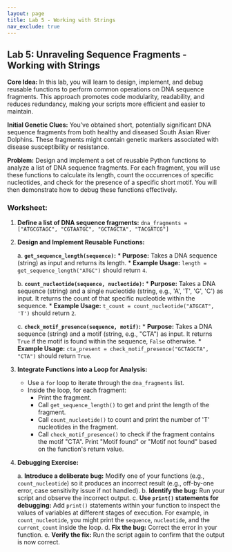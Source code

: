 ```yaml
---
layout: page
title: Lab 5 - Working with Strings
nav_exclude: true
---
```


## Lab 5: Unraveling Sequence Fragments - Working with Strings

**Core Idea:** In this lab, you will learn to design, implement, and debug reusable functions to perform common operations on DNA sequence fragments. This approach promotes code modularity, readability, and reduces redundancy, making your scripts more efficient and easier to maintain.

**Initial Genetic Clues:** You’ve obtained short, potentially significant DNA sequence fragments from both healthy and diseased South Asian River Dolphins. These fragments might contain genetic markers associated with disease susceptibility or resistance.

**Problem:** Design and implement a set of reusable Python functions to analyze a list of DNA sequence fragments. For each fragment, you will use these functions to calculate its length, count the occurrences of specific nucleotides, and check for the presence of a specific short motif. You will then demonstrate how to debug these functions effectively.

### Worksheet:

1.  **Define a list of DNA sequence fragments:**
    `dna_fragments = ["ATGCGTAGC", "CGTAATGC", "GCTAGCTA", "TACGATCG"]`

2.  **Design and Implement Reusable Functions:**

    a.  **`get_sequence_length(sequence)`:**
        * **Purpose:** Takes a DNA sequence (string) as input and returns its length.
        * **Example Usage:** `length = get_sequence_length("ATGC")` should return `4`.

    b.  **`count_nucleotide(sequence, nucleotide)`:**
        * **Purpose:** Takes a DNA sequence (string) and a single nucleotide (string, e.g., 'A', 'T', 'G', 'C') as input. It returns the count of that specific nucleotide within the sequence.
        * **Example Usage:** `t_count = count_nucleotide("ATGCAT", 'T')` should return `2`.

    c.  **`check_motif_presence(sequence, motif)`:**
        * **Purpose:** Takes a DNA sequence (string) and a motif (string, e.g., "CTA") as input. It returns `True` if the motif is found within the sequence, `False` otherwise.
        * **Example Usage:** `cta_present = check_motif_presence("GCTAGCTA", "CTA")` should return `True`.

3.  **Integrate Functions into a Loop for Analysis:**
    * Use a `for` loop to iterate through the `dna_fragments` list.
    * Inside the loop, for each fragment:
        * Print the fragment.
        * Call `get_sequence_length()` to get and print the length of the fragment.
        * Call `count_nucleotide()` to count and print the number of 'T' nucleotides in the fragment.
        * Call `check_motif_presence()` to check if the fragment contains the motif "CTA". Print "Motif found" or "Motif not found" based on the function's return value.

4.  **Debugging Exercise:**

    a.  **Introduce a deliberate bug:** Modify one of your functions (e.g., `count_nucleotide`) so it produces an incorrect result (e.g., off-by-one error, case sensitivity issue if not handled).
    b.  **Identify the bug:** Run your script and observe the incorrect output.
    c.  **Use `print()` statements for debugging:** Add `print()` statements within your function to inspect the values of variables at different stages of execution. For example, in `count_nucleotide`, you might print the `sequence`, `nucleotide`, and the `current_count` inside the loop.
    d.  **Fix the bug:** Correct the error in your function.
    e.  **Verify the fix:** Run the script again to confirm that the output is now correct.